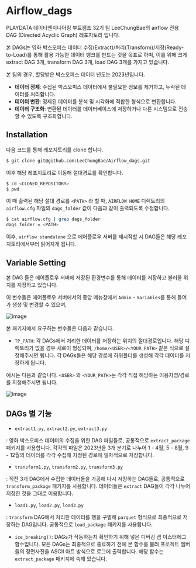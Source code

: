 # Airflow_dags

PLAYDATA 데이터엔지니어링 부트캠프 32기 팀 LeeChungBae의 airflow 전용 DAG (Directed Acyclic Graph) 레포지토리 입니다.

본 DAGs는 영화 박스오피스 데이터 수집(Extract)/처리(Transform)/저장(Ready-to-Load)를 통해 활용 가능한 데이터 뱅크를 만드는 것을 목표로 하며, 이를 위해 크게 extract DAG 3개, transform DAG 3개, load DAG 3개를 가지고 있습니다.

본 팀의 경우, 할당받은 박스오피스 데이터 년도는 2023년입니다.

- **데이터 정제**: 수집된 박스오피스 데이터에서 불필요한 정보를 제거하고, 누락된 데이터를 처리합니다.
- **데이터 변환**: 정제된 데이터를 분석 및 시각화에 적합한 형식으로 변환합니다.
- **데이터 구조화**: 변환된 데이터를 데이터베이스에 저장하거나 다른 시스템으로 전송할 수 있도록 구조화합니다. 

## Installation
다음 코드를 통해 레포지토리를 clone 합니다.
```bash
$ git clone git@github.com:LeeChungBae/Airflow_dags.git
```

이후 해당 레포지토리로 이동해 절대경로를 확인합니다.
```bash
$ cd <CLONED_REPOSITORY>
$ pwd
```
이 때 출력된 해당 절대 경로를 `<PATH>` 라 할 때, `AIRFLOW HOME` 디렉토리의 `airflow.cfg` 파일의 `dags_folder` 값이 다음과 같이 출력되도록 수정합니다.
```bash
$ cat airflow.cfg | grep dags_folder
dags_folder = <PATH>
```
이후, `airflow standalone` 으로 에어플로우 서버를 재시작할 시 DAG들은 해당 레포지토리에서부터 읽어지게 됩니다.

## Variable Setting
본 DAG 들은 에어플로우 서버에 저장된 환경변수를 통해 데이터를 저장하고 불러올 위치를 지정하고 있습니다. 

이 변수들은 에어플로우 서버에서의 중앙 메뉴창에서  `Admin` - `Variables`를 통해 들어가 생성 및 변경할 수 있으며, 

![image](https://github.com/user-attachments/assets/f7007910-9d6a-4670-bc5d-7e692586e8bc)

본 패키지에서 요구하는 변수들은 다음과 같습니다.
- `TP_PATH`: 각 DAGs에서 처리한 데이터를 저장하는 위치의 절대경로입니다. 해당 디렉토리가 없을 경우 새로이 형성되며, `/home/<USER>/<YOUR_PATH>` 같은 식으로 설정해주시면 됩니다. 각 DAGs들은 해당 경로에 하위폴더를 생성해 각각 데이터를 저장하게 됩니다.

예시는 다음과 같습니다. `<USER>` 와 `<YOUR_PATH>`는 각각 직접 해당하는 이용자명/경로를 지정해주시면 됩니다.

![image](https://github.com/user-attachments/assets/9e81de4f-51c0-4298-bc42-f02e98e601e6)


## DAGs 별 기능
- `extract1.py`, `extract2.py`, `extract3.py`

 : 영화 박스오피스 데이터의 수집을 위한 DAG 파일들로, 공통적으로 `extract_package` 패키지를 사용합니다. 각각의 파일은 2023년을 3개 분기로 나누어 1 - 4월, 5 - 8월, 9 - 12월의 데이터를 각각 수집해 지정된 경로에 일차적으로 저장합니다. 

- `transform1.py`, `transform2.py`, `transform3.py`

 : 직전 3개 DAG에서 수집한 데이터들을 가공해 다시 저장하는 DAG들로, 공통적으로 `transform_package` 패키지를 사용합니다. 데이터들은 `extract` DAG들이 각각  나누어 저장한 것을 그대로 이용합니다. 

- `load1.py`, `load2.py`, `load3.py`

: `transform` DAG에서 처리한 데이터를 행을 구별해 `parquet` 형식으로 최종적으로 저장하는 DAG입니다. 공통적으로 `load_package` 패키지를 사용합니다.

- `ice_breaking()`: DAGs가 작동하는지 확인하기 위해 넣은 디버깅 겸 이스터에그 함수입니다. 모든 DAGs는 최종적으로 종료하기 전에 본 함수를 불러 프로젝트 멤버들의 정면사진을 ASCII 아트 방식으로 로그에 출력합니다. 해당 함수는 `extract_package` 패키지에 속해 있습니다.
